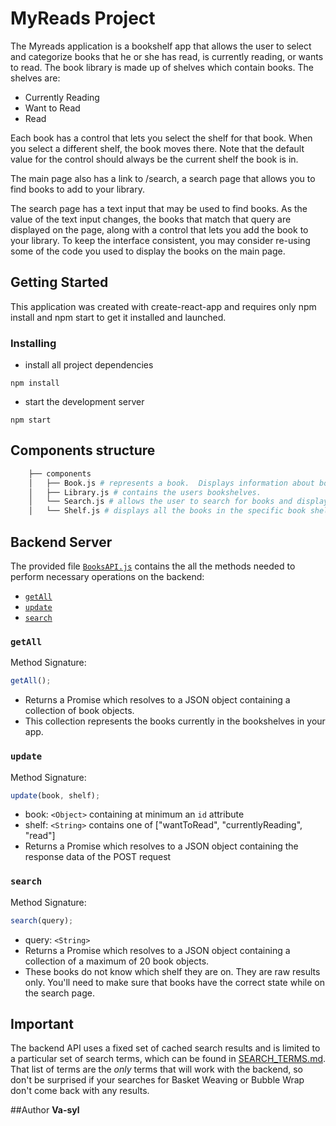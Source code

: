 # MyReads Project

The Myreads application is a bookshelf app that allows the user to select and categorize books that he or she has read, is currently reading, or wants to read. The book library is made up of shelves which contain books.  The shelves are: 
- Currently Reading
- Want to Read
- Read

Each book has a control that lets you select the shelf for that book. When you select a different shelf, the book moves there. Note that the default value for the control should always be the current shelf the book is in.

The main page also has a link to /search, a search page that allows you to find books to add to your library.

The search page has a text input that may be used to find books. As the value of the text input changes, the books that match that query are displayed on the page, along with a control that lets you add the book to your library. To keep the interface consistent, you may consider re-using some of the code you used to display the books on the main page.

## Getting Started
This application was created with create-react-app and requires only npm install and npm start to get it installed and launched.

### Installing
- install all project dependencies
```
npm install
```
- start the development server 
```
npm start
```

## Components structure

```bash
    ├── components
    │   ├── Book.js # represents a book.  Displays information about book. 
    │   ├── Library.js # contains the users bookshelves.
    │   └── Search.js # allows the user to search for books and displays all book results
    │   └── Shelf.js # displays all the books in the specific book shelf
```

## Backend Server

The provided file [`BooksAPI.js`](src/BooksAPI.js) contains the all the methods needed to perform necessary operations on the backend:

- [`getAll`](#getall)
- [`update`](#update)
- [`search`](#search)

### `getAll`

Method Signature:

```js
getAll();
```

- Returns a Promise which resolves to a JSON object containing a collection of book objects.
- This collection represents the books currently in the bookshelves in your app.

### `update`

Method Signature:

```js
update(book, shelf);
```

- book: `<Object>` containing at minimum an `id` attribute
- shelf: `<String>` contains one of ["wantToRead", "currentlyReading", "read"]
- Returns a Promise which resolves to a JSON object containing the response data of the POST request

### `search`

Method Signature:

```js
search(query);
```

- query: `<String>`
- Returns a Promise which resolves to a JSON object containing a collection of a maximum of 20 book objects.
- These books do not know which shelf they are on. They are raw results only. You'll need to make sure that books have the correct state while on the search page.

## Important

The backend API uses a fixed set of cached search results and is limited to a particular set of search terms, which can be found in [SEARCH_TERMS.md](SEARCH_TERMS.md). That list of terms are the _only_ terms that will work with the backend, so don't be surprised if your searches for Basket Weaving or Bubble Wrap don't come back with any results.

##Author
**Va-syl**
